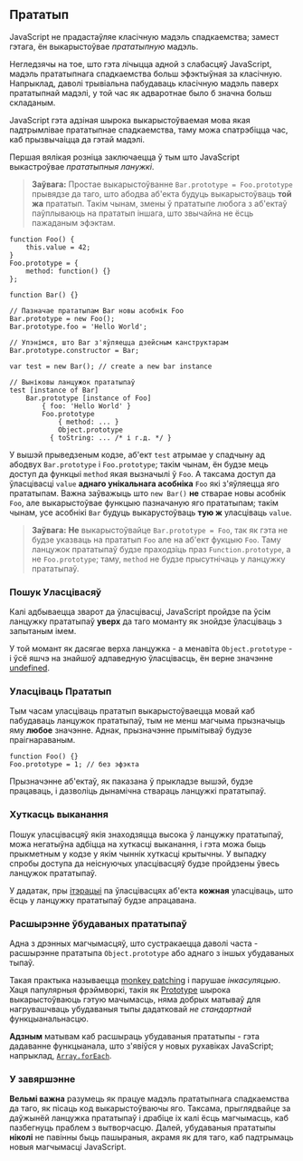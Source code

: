 ## Прататып

JavaScript не прадастаўляе класічную мадэль спадкаемства; замест гэтага, ён
выкарыстоўвае *прататыпную* мадэль.

Негледзячы на тое, што гэта лічыцца адной з слабасцяў JavaScript, мадэль
прататыпнага спадкаемства больш эфэктыўная за класічную.
Напрыклад, даволі трывіальна пабудаваць класічную мадэль паверх прататыпнай мадэлі,
у той час як адваротнае было б значна больш складаным.

JavaScript гэта адзіная шырока выкарыстоўваемая мова якая падтрымлівае
прататыпнае спадкаемства, таму можа спатрэбіцца час, каб прызвычаіцца да гэтай мадэлі.

Першая вялікая розніца заключаецца ў тым што JavaScript выкастроўвае *прататыпныя
ланужкі*.

> **Заўвага:** Простае выкарыстоўванне `Bar.prototype = Foo.prototype` прывядзе
> да таго, што абодва аб'екта будуць выкарыстоўваць **той жа** прататып.
> Такім чынам, змены ў прататыпе любога з аб'ектаў паўплываюць на прататып іншага,
> што звычайна не ёсць пажаданым эфэктам.

    function Foo() {
        this.value = 42;
    }
    Foo.prototype = {
        method: function() {}
    };

    function Bar() {}

    // Пазначае прататыпам Bar новы асобнік Foo
    Bar.prototype = new Foo();
    Bar.prototype.foo = 'Hello World';

    // Упэнімся, што Bar з'яўляецца дзейсным канструктарам
    Bar.prototype.constructor = Bar;

    var test = new Bar(); // create a new bar instance

    // Выніковы ланцужок прататыпаў
    test [instance of Bar]
        Bar.prototype [instance of Foo]
            { foo: 'Hello World' }
            Foo.prototype
                { method: ... }
                Object.prototype
              { toString: ... /* і г.д. */ }

У вышэй прыведзеным кодзе, аб'ект `test` атрымае у спадчыну ад абодвух `Bar.prototype`
і `Foo.prototype`; такім чынам, ён будзе мець доступ да функцыі `method` якая
вызначылі ў `Foo`. А таксама доступ да ўласцівасці `value`
**аднаго унікальнага асобніка** `Foo` які з'яўляецца яго прататыпам. Важна заўважыць
што `new Bar()` **не** стварае новы асобнік `Foo`, але выкарыстоўвае функцыю
пазначаную яго прататыпам; такім чынам, усе асобнікі `Bar` будуць выкарустоўваць
**тую ж** уласціваць `value`.

> **Заўвага:** **Не** выкарыстоўвайце `Bar.prototype = Foo`, так як гэта не будзе
> указваць на прататып `Foo` але на аб'ект фукцыю `Foo`. Таму ланцужок
> прататыпаў будзе праходзіць праз `Function.prototype`, а не `Foo.prototype`;
> таму, `method` не будзе прысутнічаць у ланцужку прататыпаў.

### Пошук Уласцівасяў

Калі адбываецца зварот да ўласцівасці, JavaScript пройдзе па ўсім
ланцужку прататыпаў **уверх** да таго моманту як знойдзе ўласціваць з запытаным імем.

У той момант як дасягае верха ланцужка - а менавіта `Object.prototype` - і ўсё яшчэ
на знайшоў адпаведную ўласцівасць, ён верне значэнне [undefined](#core.undefined).

### Уласціваць Прататып

Тым часам уласціваць прататып выкарыстоўваецца мовай каб пабудаваць ланцужок
прататыпаў, тым не менш магчыма прызначыць яму **любое** значэнне. Аднак,
прызначэнне прымітываў будузе праігнараваным.

    function Foo() {}
    Foo.prototype = 1; // без эфэкта

Прызначэнне аб'ектаў, як паказана ў прыкладзе вышэй, будзе працаваць, і дазволіць
дынамічна ствараць ланцужкі прататыпаў.

### Хуткасць выканання

Пошук уласцівасцяў якія знаходзяцца высока ў ланцужку прататыпаў, можа
негатыўна адбіцца на хуткасці выканання, і гэта можа быць прыкметным у кодзе у якім
чыннік хуткасці крытычны. У выпадку спробы доступа да неіснуючых уласцівасцяў
будзе пройдзены ўвесь ланцужок прататыпаў.

У дадатак, пры [ітэрацыі](#object.forinloop) па ўласцівасцях аб'екта
**кожная** уласціваць, што ёсць у ланцужку прататыпаў будзе апрацавана.

### Расшырэнне ўбудаваных прататыпаў

Адна з дрэнных магчымасцяў, што сустракаецца даволі часта - расшырэнне прататыпа
`Object.prototype` або аднаго з іншых убудаваных тыпаў.

Такая практыка называецца [monkey patching][1] і парушае *інкасуляцыю*. Хаця
папулярныя фрэймворкі, такія як [Prototype][2] шырока выкарыстоўваюць гэтую
мачымасць, няма добрых матываў для нагрувашчваць убудаваныя тыпы дадатковай
*не стандартнай* функцыанальнасцю.

**Адзным** матывам каб расшыраць убудаваныя прататыпы - гэта дадаванне функцыанала,
што з'явіўся у новых рухавіках JavaScript; напрыклад, [`Array.forEach`][3].

### У завяршэнне

**Вельмі важна** разумець як працуе мадэль прататыпнага спадкаемства да таго, як
пісаць код выкарыстоўваючы яго. Таксама, прыглядвайце за даўжынёй ланцужка прататыпаў
і драбіце іх калі ёсць магчымасць, каб пазбегнуць праблем з вытворчасцю.
Далей, убудаваныя прататыпы **ніколі** не павінны быць пашыраныя, акрамя як для
таго, каб падтрымаць новыя магчымасці JavaScript.

[1]: http://en.wikipedia.org/wiki/Monkey_patch
[2]: http://prototypejs.org/
[3]: https://developer.mozilla.org/en/JavaScript/Reference/Global_Objects/Array/forEach
